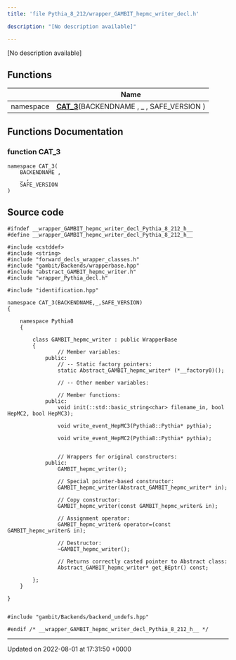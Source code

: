 ```yaml
---
title: 'file Pythia_8_212/wrapper_GAMBIT_hepmc_writer_decl.h'

description: "[No description available]"

---
```







[No description available]

## Functions

|                | Name           |
| -------------- | -------------- |
| namespace | **[CAT_3](/documentation/code/gambit_sphinxfiles/wrapper__gambit__hepmc__writer__decl_8h/#function-cat-3)**(BACKENDNAME , _ , SAFE_VERSION ) |


## Functions Documentation

### function CAT_3

```
namespace CAT_3(
    BACKENDNAME ,
    _ ,
    SAFE_VERSION 
)
```




## Source code

```
#ifndef __wrapper_GAMBIT_hepmc_writer_decl_Pythia_8_212_h__
#define __wrapper_GAMBIT_hepmc_writer_decl_Pythia_8_212_h__

#include <cstddef>
#include <string>
#include "forward_decls_wrapper_classes.h"
#include "gambit/Backends/wrapperbase.hpp"
#include "abstract_GAMBIT_hepmc_writer.h"
#include "wrapper_Pythia_decl.h"

#include "identification.hpp"

namespace CAT_3(BACKENDNAME,_,SAFE_VERSION)
{
    
    namespace Pythia8
    {
        
        class GAMBIT_hepmc_writer : public WrapperBase
        {
                // Member variables: 
            public:
                // -- Static factory pointers: 
                static Abstract_GAMBIT_hepmc_writer* (*__factory0)();
        
                // -- Other member variables: 
        
                // Member functions: 
            public:
                void init(::std::basic_string<char> filename_in, bool HepMC2, bool HepMC3);
        
                void write_event_HepMC3(Pythia8::Pythia* pythia);
        
                void write_event_HepMC2(Pythia8::Pythia* pythia);
        
        
                // Wrappers for original constructors: 
            public:
                GAMBIT_hepmc_writer();
        
                // Special pointer-based constructor: 
                GAMBIT_hepmc_writer(Abstract_GAMBIT_hepmc_writer* in);
        
                // Copy constructor: 
                GAMBIT_hepmc_writer(const GAMBIT_hepmc_writer& in);
        
                // Assignment operator: 
                GAMBIT_hepmc_writer& operator=(const GAMBIT_hepmc_writer& in);
        
                // Destructor: 
                ~GAMBIT_hepmc_writer();
        
                // Returns correctly casted pointer to Abstract class: 
                Abstract_GAMBIT_hepmc_writer* get_BEptr() const;
        
        };
    }
    
}


#include "gambit/Backends/backend_undefs.hpp"

#endif /* __wrapper_GAMBIT_hepmc_writer_decl_Pythia_8_212_h__ */
```


-------------------------------

Updated on 2022-08-01 at 17:31:50 +0000
